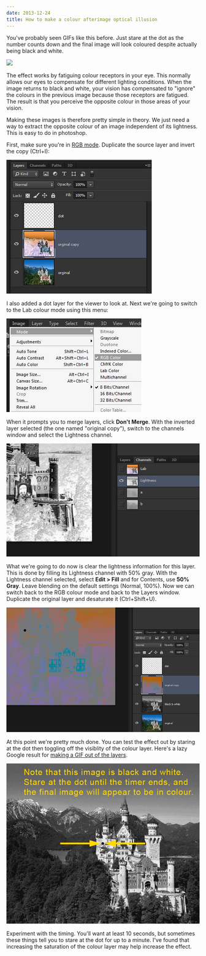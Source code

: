 ```yaml
---
date: 2013-12-24
title: How to make a colour afterimage optical illusion
---
```


You've probably seen GIFs like this before. Just stare at the dot as the number counts down and the final image will look coloured despite actually being black and white.

![](http://i.imgur.com/YemgUTX.gif)

The effect works by fatiguing colour receptors in your eye. This normally allows our eyes to compensate for different lighting conditions. When the image returns to black and white, your vision has compensated to "ignore" the colours in the previous image because those receptors are fatigued. The result is that you perceive the opposite colour in those areas of your vision.

Making these images is therefore pretty simple in theory. We just need a way to extract the opposite colour of an image independent of its lightness. This is easy to do in photoshop.

First, make sure you're in [RGB mode](rgb.jpg). Duplicate the source layer and invert the copy (Ctrl+I):

![](layers1.jpg)

I also added a dot layer for the viewer to look at. Next we're going to switch to the Lab colour mode using this menu:

![](rgb.jpg)

When it prompts you to merge layers, click **Don't Merge**. With the inverted layer selected (the one named "original copy"), switch to the channels window and select the Lightness channel.

![](channels.jpg)

What we're going to do now is clear the lightness information for this layer. This is done by filling its Lightness channel with 50% gray. With the Lightness channel selected, select **Edit > Fill** and for Contents, use **50% Gray**. Leave blending on the default settings (Normal, 100%). Now we can switch back to the RGB colour mode and back to the Layers window. Duplicate the original layer and desaturate it (Ctrl+Shift+U).

![](layersdone.jpg)

At this point we're pretty much done. You can test the effect out by staring at the dot then toggling off the visiblity of the colour layer. Here's a lazy Google result for [making a GIF out of the layers](https://www.google.ca/search?q=photoshop+gif+from+layers&oq=photoshop+gif+from+layers).

![](result.gif)

Experiment with the timing. You'll want at least 10 seconds, but sometimes these things tell you to stare at the dot for up to a minute. I've found that increasing the saturation of the colour layer may help increase the effect.
